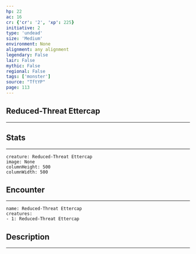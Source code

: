 ```yaml
---
hp: 22
ac: 16
cr: {'cr': '2', 'xp': 225}
initiative: 2
type: 'undead'    
size: 'Medium'
environment: None
alignment: any alignment
legendary: False
lair: False
mythic: False
regional: False
tags: ['monster']
source: "TftYP"
page: 113
---
```


## Reduced-Threat Ettercap
---



## Stats
---

```statblock
creature: Reduced-Threat Ettercap
image: None
columnHeight: 500
columnWidth: 500
```

## Encounter
---

```encounter-table
name: Reduced-Threat Ettercap
creatures:
- 1: Reduced-Threat Ettercap
```

## Description
---




